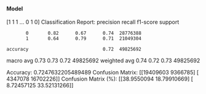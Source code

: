#### Model
[1 1 1 ... 0 1 0]
Classification Report:
              precision    recall  f1-score   support

           0       0.82      0.67      0.74  28776388
           1       0.64      0.79      0.71  21049304

    accuracy                           0.72  49825692
   macro avg       0.73      0.73      0.72  49825692
weighted avg       0.74      0.72      0.73  49825692

Accuracy: 0.7247632205489489
Confusion Matrix:
[[19409603  9366785]
 [ 4347078 16702226]]
Confusion Matrix (%):
[[38.9550094  18.79910669]
 [ 8.72457125 33.52131266]]
